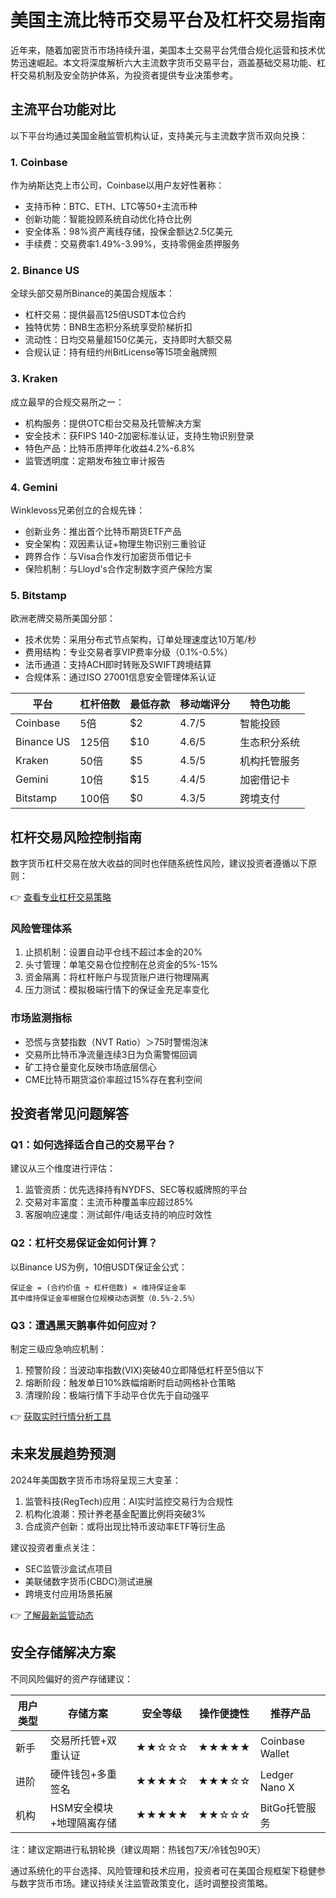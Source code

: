 # 美国主流比特币交易平台及杠杆交易指南

近年来，随着加密货币市场持续升温，美国本土交易平台凭借合规化运营和技术优势迅速崛起。本文将深度解析六大主流数字货币交易平台，涵盖基础交易功能、杠杆交易机制及安全防护体系，为投资者提供专业决策参考。

## 主流平台功能对比

以下平台均通过美国金融监管机构认证，支持美元与主流数字货币双向兑换：

### 1. Coinbase
作为纳斯达克上市公司，Coinbase以用户友好性著称：
- 支持币种：BTC、ETH、LTC等50+主流币种
- 创新功能：智能投顾系统自动优化持仓比例
- 安全体系：98%资产离线存储，投保金额达2.5亿美元
- 手续费：交易费率1.49%-3.99%，支持零佣金质押服务

### 2. Binance US
全球头部交易所Binance的美国合规版本：
- 杠杆交易：提供最高125倍USDT本位合约
- 独特优势：BNB生态积分系统享受阶梯折扣
- 流动性：日均交易量超150亿美元，支持即时大额交易
- 合规认证：持有纽约州BitLicense等15项金融牌照

### 3. Kraken
成立最早的合规交易所之一：
- 机构服务：提供OTC柜台交易及托管解决方案
- 安全技术：获FIPS 140-2加密标准认证，支持生物识别登录
- 特色产品：比特币质押年化收益4.2%-6.8%
- 监管透明度：定期发布独立审计报告

### 4. Gemini
Winklevoss兄弟创立的合规先锋：
- 创新业务：推出首个比特币期货ETF产品
- 安全架构：双因素认证+物理生物识别三重验证
- 跨界合作：与Visa合作发行加密货币借记卡
- 保险机制：与Lloyd's合作定制数字资产保险方案

### 5. Bitstamp
欧洲老牌交易所美国分部：
- 技术优势：采用分布式节点架构，订单处理速度达10万笔/秒
- 费用结构：专业交易者享VIP费率分级（0.1%-0.5%）
- 法币通道：支持ACH即时转账及SWIFT跨境结算
- 合规体系：通过ISO 27001信息安全管理体系认证

| 平台        | 杠杆倍数 | 最低存款 | 移动端评分 | 特色功能                |
|-------------|----------|----------|------------|-------------------------|
| Coinbase    | 5倍      | $2       | 4.7/5      | 智能投顾                |
| Binance US  | 125倍    | $10      | 4.6/5      | 生态积分系统            |
| Kraken      | 50倍     | $5       | 4.5/5      | 机构托管服务            |
| Gemini      | 10倍     | $15      | 4.4/5      | 加密借记卡              |
| Bitstamp    | 100倍    | $0       | 4.3/5      | 跨境支付                |

## 杠杆交易风险控制指南

数字货币杠杆交易在放大收益的同时也伴随系统性风险，建议投资者遵循以下原则：

👉 [查看专业杠杆交易策略](https://bit.ly/okx_welcome)

### 风险管理体系
1. 止损机制：设置自动平仓线不超过本金的20%
2. 头寸管理：单笔交易仓位控制在总资金的5%-15%
3. 资金隔离：将杠杆账户与现货账户进行物理隔离
4. 压力测试：模拟极端行情下的保证金充足率变化

### 市场监测指标
- 恐慌与贪婪指数（NVT Ratio）＞75时警惕泡沫
- 交易所比特币净流量连续3日为负需警惕回调
- 矿工持仓量变化反映市场底层信心
- CME比特币期货溢价率超过15%存在套利空间

## 投资者常见问题解答

### Q1：如何选择适合自己的交易平台？
建议从三个维度进行评估：
1. 监管资质：优先选择持有NYDFS、SEC等权威牌照的平台
2. 交易对丰富度：主流币种覆盖率应超过85%
3. 客服响应速度：测试邮件/电话支持的响应时效性

### Q2：杠杆交易保证金如何计算？
以Binance US为例，10倍USDT保证金公式：
```
保证金 = (合约价值 ÷ 杠杆倍数) × 维持保证金率
其中维持保证金率根据仓位规模动态调整（0.5%-2.5%）
```

### Q3：遭遇黑天鹅事件如何应对？
制定三级应急响应机制：
1. 预警阶段：当波动率指数(VIX)突破40立即降低杠杆至5倍以下
2. 熔断阶段：触发单日10%跌幅熔断时启动网格补仓策略
3. 清理阶段：极端行情下手动平仓优先于自动强平

👉 [获取实时行情分析工具](https://bit.ly/okx_welcome)

## 未来发展趋势预测

2024年美国数字货币市场将呈现三大变革：
1. 监管科技(RegTech)应用：AI实时监控交易行为合规性
2. 机构化浪潮：预计养老基金配置比例将突破3%
3. 合成资产创新：或将出现比特币波动率ETF等衍生品

建议投资者重点关注：
- SEC监管沙盒试点项目
- 美联储数字货币(CBDC)测试进展
- 跨境支付应用场景拓展

👉 [了解最新监管动态](https://bit.ly/okx_welcome)

## 安全存储解决方案

不同风险偏好的资产存储建议：

| 用户类型 | 存储方案                  | 安全等级 | 操作便捷性 | 推荐产品          |
|----------|---------------------------|----------|------------|-------------------|
| 新手     | 交易所托管+双重认证       | ★★☆☆☆    | ★★★★★      | Coinbase Wallet   |
| 进阶     | 硬件钱包+多重签名         | ★★★★☆    | ★★★☆☆      | Ledger Nano X     |
| 机构     | HSM安全模块+地理隔离存储  | ★★★★★    | ★★☆☆☆      | BitGo托管服务     |

注：建议定期进行私钥轮换（建议周期：热钱包7天/冷钱包90天）

通过系统化的平台选择、风险管理和技术应用，投资者可在美国合规框架下稳健参与数字货币市场。建议持续关注监管政策变化，适时调整投资策略。